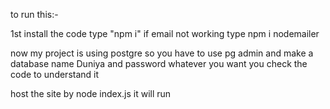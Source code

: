 to run this:-

1st install the code type "npm i"
if email not working type npm i nodemailer


now my project is using postgre so you have to use pg admin and make a database name Duniya and password whatever you want you check the code to understand it

host the site by node index.js 
it will run
